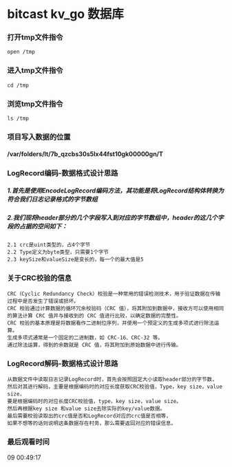 # bitcast kv_go 数据库

### 打开tmp文件指令
    open /tmp

### 进入tmp文件指令
    cd /tmp

### 浏览tmp文件指令
    ls /tmp

### 项目写入数据的位置
#### /var/folders/lt/7b_qzcbs30s5lx44fst10gk00000gn/T

### LogRecord编码-数据格式设计思路
##### 1.首先是使用EncodeLogRecord编码方法，其功能是将LogRecord结构体转换为符合我们日志记录格式的字节数组
##### 2.我们现将header部分的几个字段写入到对应的字节数组中，header的这几个字段的占据的空间如下：
    2.1 crc是uint类型的，占4个字节
    2.2 Type定义为byte类型，只需要1个字节
    2.3 keySize和valueSize是变长的，每一个的最大值是5

### 关于CRC校验的信息
    CRC（Cyclic Redundancy Check）校验是一种常用的错误检测技术，用于验证数据在传输过程中是否发生了错误或损坏。
    CRC 校验通过计算数据的循环冗余校验码（CRC 值），将其附加到数据中，接收方可以使用相同的算法计算 CRC 值并与接收到的 CRC 值进行比较，以确定数据的完整性。
    CRC 校验的基本原理是将数据看作二进制位序列，并使用一个预定义的生成多项式进行除法运算。
    生成多项式通常是一个固定的二进制数，如 CRC-16、CRC-32 等。
    通过除法运算，得到的余数就是 CRC 值，将其附加到原始数据中进行传输。

### LogRecord解码-数据格式设计思路
    从数据文件中读取日志记录LogRecord时，首先会按照固定大小读取header部分的字节数，
    然后对其进行解码，主要是根据编码时的对应长度获取CRC校验值，Type，key size，value size，
    要是根据编码时的对应长度CRC校验值，type，key size，value size。
    然后再根据key size 和value size去除实际的key/value数据。
    最后需要校验读取出的crc值是否和LogRecord对应的crc值是否相等，
    如果不想等的话则说明这条数据存在村务，那么需要返回对应的错误信息。

### 最后观看时间
09 00:49:17